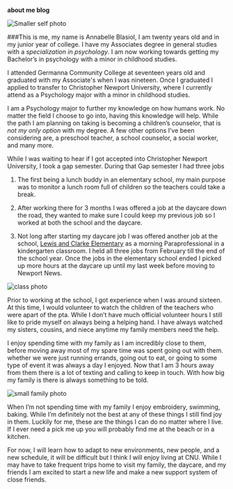 **about me blog**

![Smaller self photo](https://AnnabelleBlasiol.github.io/annabellesDH350/Images/smallerselfphoto.jpg)


###This is me, my name is Annabelle Blasiol, I am twenty years old and in my junior year of college. I have my Associates degree in general studies with a _specialization in psychology_. I am now working towards getting my Bachelor’s in psychology with a minor in childhood studies. 

I attended Germanna Community College at seventeen years old and graduated with my Associate's when I was nineteen. Once I graduated I applied to transfer to Christopher Newport University, where I currently attend as a Psychology major with a minor in childhood studies.

I am a Psychology major to further my knowledge on how humans work. No matter the field I choose to go into, having this knowledge will help. While the path I am planning on taking is becoming a children’s counselor, that is _not my only option_ with my degree. A few other options I’ve been considering are, a preschool teacher, a school counselor, a social worker, and many more.
 
While I was waiting to hear if I got accepted into Christopher Newport University, I took a gap semester. During that Gap semester I had three jobs 

1. The first being a lunch buddy in an elementary school, my main purpose was to monitor a lunch room full of children so the teachers could take a break.

2. After working there for 3 months I was offered a job at the daycare down the road, they wanted to make sure I could keep my previous job so I worked at both the school and the daycare. 

3. Not long after starting my daycare job I was offered another job at the school, [Lewis and Clarke Elementary](https://www.facebook.com/LewisAndClarkElem) as a morning Paraprofessional in a kindergarten classroom. I held all three jobs from February till the end of the school year. Once the jobs in the elementary school ended I picked up more hours at the daycare up until my last week before moving to Newport News. 

![class photo](https://AnnabelleBlasiol.github.io/annabellesDH350/Images/classphoto.jpeg)


Prior to working at the school, I got experience when I was around sixteen. At this time, I would volunteer to watch the children of the teachers who were apart of the pta. While I don’t have much official volunteer hours I still like to pride myself on always being a helping hand. I have always watched my sisters, cousins, and niece anytime my family members need the help. 

I enjoy spending time with my family as I am incredibly close to them, before moving away most of my spare time was spent going out with them. whether we were just running errands, going out to eat, or going to some type of event it was always a day I enjoyed. Now that I am 3 hours away from them there is a lot of texting and calling to keep in touch. With how big my family is there is always something to be told.


![small family photo](https://AnnabelleBlasiol.github.io/annabellesDH350/Images/Smallfamilyphoto.jpg)


When I’m not spending time with my family I enjoy embroidery, swimming, baking. While I’m definitely not the best at any of these things I still find joy in them. Luckily for me, these are the things I can do no matter where I live. If I ever need a pick me up you will probably find me at the beach or in a kitchen. 

For now, I will learn how to adapt to new environments, new people, and a new schedule, it will be difficult but I think I will enjoy living at CNU. While I may have to take frequent trips home to visit my family, the daycare, and my friends I am excited to start a new life and make a new support system of close friends. 
